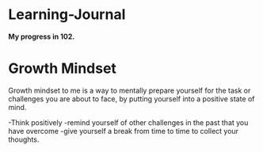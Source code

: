 # Learning-Journal
**My progress in 102.**
# Growth Mindset
Growth mindset to me is a way to mentally prepare yourself for the task or challenges you are about to face, by putting yourself into a positive state of mind.

-Think positively 
-remind yourself of other challenges in the past that you have overcome
-give yourself a break from time to time to collect your thoughts.
